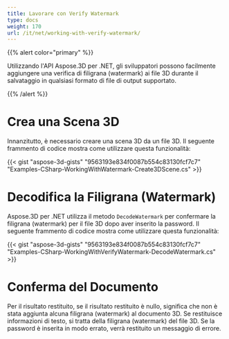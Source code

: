 ```yaml
---
title: Lavorare con Verify Watermark
type: docs
weight: 170
url: /it/net/working-with-verify-watermark/
---
```


{{% alert color="primary" %}}

Utilizzando l'API Aspose.3D per .NET, gli sviluppatori possono facilmente aggiungere una verifica di filigrana (watermark) ai file 3D durante il salvataggio in qualsiasi formato di file di output supportato.

{{% /alert %}}
# **Crea una Scena 3D**
Innanzitutto, è necessario creare una scena 3D da un file 3D. Il seguente frammento di codice mostra come utilizzare questa funzionalità:

{{< gist "aspose-3d-gists" "9563193e834f0087b554c83130fcf7c7" "Examples-CSharp-WorkingWithWatermark-Create3DScene.cs" >}}

# **Decodifica la Filigrana (Watermark)**
Aspose.3D per .NET utilizza il metodo `DecodeWatermark` per confermare la filigrana (watermark) per il file 3D dopo aver inserito la password. Il seguente frammento di codice mostra come utilizzare questa funzionalità:

{{< gist "aspose-3d-gists" "9563193e834f0087b554c83130fcf7c7" "Examples-CSharp-WorkingWithVerifyWatermark-DecodeWatermark.cs" >}}

# **Conferma del Documento**
Per il risultato restituito, se il risultato restituito è nullo, significa che non è stata aggiunta alcuna filigrana (watermark) al documento 3D. Se restituisce informazioni di testo, si tratta della filigrana (watermark) del file 3D. Se la password è inserita in modo errato, verrà restituito un messaggio di errore.